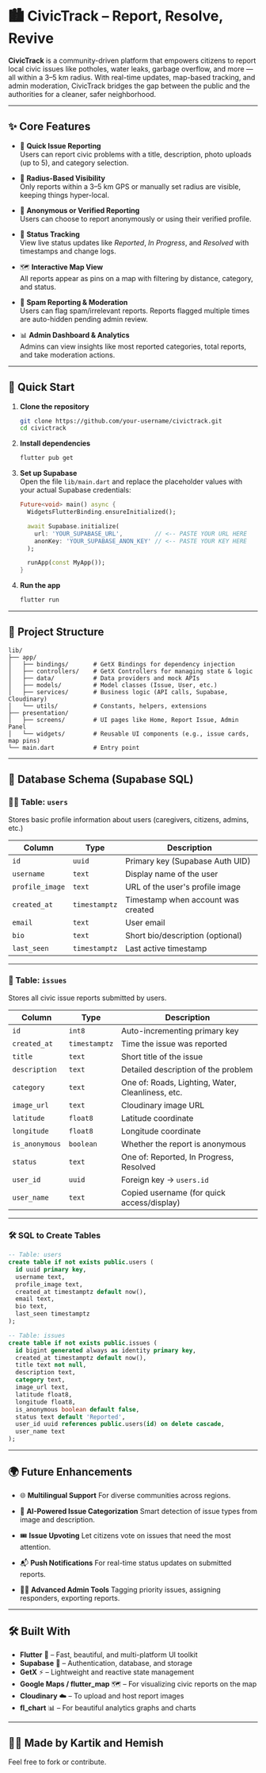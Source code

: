
# 🏙️ CivicTrack – Report, Resolve, Revive

**CivicTrack** is a community-driven platform that empowers citizens to report local civic issues like potholes, water leaks, garbage overflow, and more — all within a 3–5 km radius. With real-time updates, map-based tracking, and admin moderation, CivicTrack bridges the gap between the public and the authorities for a cleaner, safer neighborhood.

---

## ✨ Core Features

- 🧾 **Quick Issue Reporting**  
  Users can report civic problems with a title, description, photo uploads (up to 5), and category selection.

- 📍 **Radius-Based Visibility**  
  Only reports within a 3–5 km GPS or manually set radius are visible, keeping things hyper-local.

- 👤 **Anonymous or Verified Reporting**  
  Users can choose to report anonymously or using their verified profile.

- 🔔 **Status Tracking**  
  View live status updates like _Reported_, _In Progress_, and _Resolved_ with timestamps and change logs.

- 🗺️ **Interactive Map View**  
  All reports appear as pins on a map with filtering by distance, category, and status.

- 🧼 **Spam Reporting & Moderation**  
  Users can flag spam/irrelevant reports. Reports flagged multiple times are auto-hidden pending admin review.

- 📊 **Admin Dashboard & Analytics**  
  Admins can view insights like most reported categories, total reports, and take moderation actions.

---

## 📲 Quick Start

1. **Clone the repository**
    ```bash
    git clone https://github.com/your-username/civictrack.git
    cd civictrack
    ```

2. **Install dependencies**
    ```bash
    flutter pub get
    ```

3. **Set up Supabase**  
   Open the file `lib/main.dart` and replace the placeholder values with your actual Supabase credentials:

    ```dart
    Future<void> main() async {
      WidgetsFlutterBinding.ensureInitialized();

      await Supabase.initialize(
        url: 'YOUR_SUPABASE_URL',         // <-- PASTE YOUR URL HERE
        anonKey: 'YOUR_SUPABASE_ANON_KEY' // <-- PASTE YOUR KEY HERE
      );

      runApp(const MyApp());
    }
    ```

4. **Run the app**
    ```bash
    flutter run
    ```

---

## 📂 Project Structure

```plaintext
lib/
├── app/
│   ├── bindings/       # GetX Bindings for dependency injection
│   ├── controllers/    # GetX Controllers for managing state & logic
│   ├── data/           # Data providers and mock APIs
│   ├── models/         # Model classes (Issue, User, etc.)
│   ├── services/       # Business logic (API calls, Supabase, Cloudinary)
│   └── utils/          # Constants, helpers, extensions
├── presentation/
│   ├── screens/        # UI pages like Home, Report Issue, Admin Panel
│   └── widgets/        # Reusable UI components (e.g., issue cards, map pins)
└── main.dart           # Entry point
````
---

## 🧾 Database Schema (Supabase SQL)


### 🧍‍♂️ Table: `users`

Stores basic profile information about users (caregivers, citizens, admins, etc.)

| Column        | Type        | Description                          |
|---------------|-------------|--------------------------------------|
| `id`          | `uuid`      | Primary key (Supabase Auth UID)      |
| `username`    | `text`      | Display name of the user             |
| `profile_image` | `text`    | URL of the user's profile image      |
| `created_at`  | `timestamptz` | Timestamp when account was created  |
| `email`       | `text`      | User email                           |
| `bio`         | `text`      | Short bio/description (optional)     |
| `last_seen`   | `timestamptz` | Last active timestamp                |

---

### 📍 Table: `issues`

Stores all civic issue reports submitted by users.

| Column         | Type        | Description                                      |
|----------------|-------------|--------------------------------------------------|
| `id`           | `int8`      | Auto-incrementing primary key                   |
| `created_at`   | `timestamptz` | Time the issue was reported                   |
| `title`        | `text`      | Short title of the issue                        |
| `description`  | `text`      | Detailed description of the problem             |
| `category`     | `text`      | One of: Roads, Lighting, Water, Cleanliness, etc. |
| `image_url`    | `text`      | Cloudinary image URL                            |
| `latitude`     | `float8`    | Latitude coordinate                             |
| `longitude`    | `float8`    | Longitude coordinate                            |
| `is_anonymous` | `boolean`   | Whether the report is anonymous                 |
| `status`       | `text`      | One of: Reported, In Progress, Resolved         |
| `user_id`      | `uuid`      | Foreign key → `users.id`                        |
| `user_name`    | `text`      | Copied username (for quick access/display)      |

---

### 🛠️ SQL to Create Tables

```sql
-- Table: users
create table if not exists public.users (
  id uuid primary key,
  username text,
  profile_image text,
  created_at timestamptz default now(),
  email text,
  bio text,
  last_seen timestamptz
);

-- Table: issues
create table if not exists public.issues (
  id bigint generated always as identity primary key,
  created_at timestamptz default now(),
  title text not null,
  description text,
  category text,
  image_url text,
  latitude float8,
  longitude float8,
  is_anonymous boolean default false,
  status text default 'Reported',
  user_id uuid references public.users(id) on delete cascade,
  user_name text
);
```


---

## 🌍 Future Enhancements

* 🌐 **Multilingual Support**
  For diverse communities across regions.

* 🧠 **AI-Powered Issue Categorization**
  Smart detection of issue types from image and description.

* 🎟️ **Issue Upvoting**
  Let citizens vote on issues that need the most attention.

* 📬 **Push Notifications**
  For real-time status updates on submitted reports.

* 🧑‍⚖️ **Advanced Admin Tools**
  Tagging priority issues, assigning responders, exporting reports.

---

## 🛠️ Built With

* **Flutter** 💙 – Fast, beautiful, and multi-platform UI toolkit
* **Supabase** 🔐 – Authentication, database, and storage
* **GetX** ⚡ – Lightweight and reactive state management
* **Google Maps / flutter\_map** 🗺️ – For visualizing civic reports on the map
* **Cloudinary** ☁️ – To upload and host report images
* **fl\_chart** 📊 – For beautiful analytics graphs and charts

---

## 👨‍💻 Made by Kartik and Hemish

Feel free to fork or contribute.


